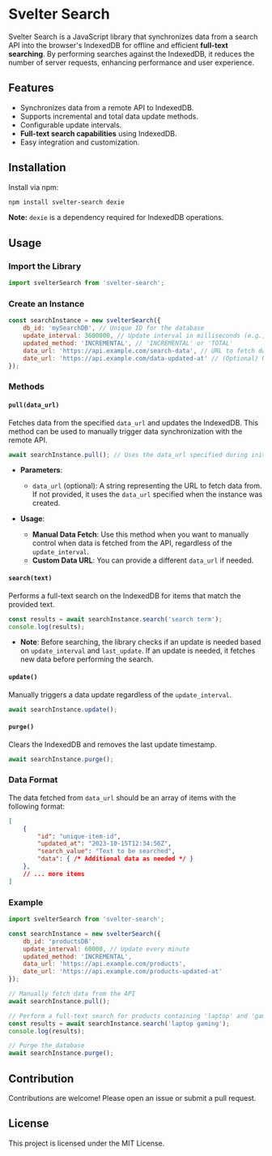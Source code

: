 # Svelter Search

Svelter Search is a JavaScript library that synchronizes data from a search API into the browser's IndexedDB for offline and efficient **full-text searching**. By performing searches against the IndexedDB, it reduces the number of server requests, enhancing performance and user experience.

## Features

- Synchronizes data from a remote API to IndexedDB.
- Supports incremental and total data update methods.
- Configurable update intervals.
- **Full-text search capabilities** using IndexedDB.
- Easy integration and customization.

## Installation

Install via npm:

```bash
npm install svelter-search dexie
```

**Note:** `dexie` is a dependency required for IndexedDB operations.

## Usage

### Import the Library

```javascript
import svelterSearch from 'svelter-search';
```

### Create an Instance

```javascript
const searchInstance = new svelterSearch({
    db_id: 'mySearchDB', // Unique ID for the database
    update_interval: 3600000, // Update interval in milliseconds (e.g., 1 hour)
    updated_method: 'INCREMENTAL', // 'INCREMENTAL' or 'TOTAL'
    data_url: 'https://api.example.com/search-data', // URL to fetch data
    date_url: 'https://api.example.com/data-updated-at' // (Optional) URL to check last update date
});
```

### Methods

#### `pull(data_url)`

Fetches data from the specified `data_url` and updates the IndexedDB. This method can be used to manually trigger data synchronization with the remote API.

```javascript
await searchInstance.pull(); // Uses the data_url specified during initialization
```

- **Parameters**:
  - `data_url` (optional): A string representing the URL to fetch data from. If not provided, it uses the `data_url` specified when the instance was created.

- **Usage**:
  - **Manual Data Fetch**: Use this method when you want to manually control when data is fetched from the API, regardless of the `update_interval`.
  - **Custom Data URL**: You can provide a different `data_url` if needed.

#### `search(text)`

Performs a full-text search on the IndexedDB for items that match the provided text.

```javascript
const results = await searchInstance.search('search term');
console.log(results);
```

- **Note**: Before searching, the library checks if an update is needed based on `update_interval` and `last_update`. If an update is needed, it fetches new data before performing the search.

#### `update()`

Manually triggers a data update regardless of the `update_interval`.

```javascript
await searchInstance.update();
```

#### `purge()`

Clears the IndexedDB and removes the last update timestamp.

```javascript
await searchInstance.purge();
```

### Data Format

The data fetched from `data_url` should be an array of items with the following format:

```json
[
    {
        "id": "unique-item-id",
        "updated_at": "2023-10-15T12:34:56Z",
        "search_value": "Text to be searched",
        "data": { /* Additional data as needed */ }
    },
    // ... more items
]
```

### Example

```javascript
import svelterSearch from 'svelter-search';

const searchInstance = new svelterSearch({
    db_id: 'productsDB',
    update_interval: 60000, // Update every minute
    updated_method: 'INCREMENTAL',
    data_url: 'https://api.example.com/products',
    date_url: 'https://api.example.com/products-updated-at'
});

// Manually fetch data from the API
await searchInstance.pull();

// Perform a full-text search for products containing 'laptop' and 'gaming'
const results = await searchInstance.search('laptop gaming');
console.log(results);

// Purge the database
await searchInstance.purge();
```

## Contribution

Contributions are welcome! Please open an issue or submit a pull request.

## License

This project is licensed under the MIT License.